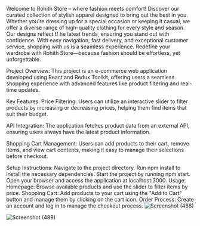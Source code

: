 Welcome to Rohith Store – where fashion meets comfort! Discover our curated collection of stylish apparel designed to bring out the best in you. Whether you're dressing up for a special occasion or keeping it casual, we offer a diverse range of high-quality clothing for every style and season. Our designs reflect t!
he latest trends, ensuring you stand out with confidence. With easy navigation, fast delivery, and exceptional customer service, shopping with us is a seamless experience. Redefine your wardrobe with Rohith Store—because fashion should be effortless, yet unforgettable.

Project Overview:
This project is an e-commerce web application developed using React and Redux Toolkit, offering users a seamless shopping experience with advanced features like product filtering and real-time updates.

Key Features:
Price Filtering: Users can utilize an interactive slider to filter products by increasing or decreasing prices, helping them find items that suit their budget.

API Integration: The application fetches product data from an external API, ensuring users always have the latest product information.

Shopping Cart Management: Users can add products to their cart, remove items, and view cart contents, making it easy to manage their selections before checkout.

Setup Instructions:
Navigate to the project directory.
Run npm install to install the necessary dependencies.
Start the project by running npm start.
Open your browser and access the application at localhost:3000.
Usage:
Homepage: Browse available products and use the slider to filter items by price.
Shopping Cart: Add products to your cart using the "Add to Cart" button and manage them by clicking on the cart icon.
Order Process: Create an account and log in to manage the checkout process.
![Screenshot (488)](https://github.com/user-attachments/assets/75c859f1-335a-4ee0-a434-23bcecb3adc6)

![Screenshot (489)](https://github.com/user-attachments/assets/ce1689b3-d586-4160-a271-6504f4baecfb)
